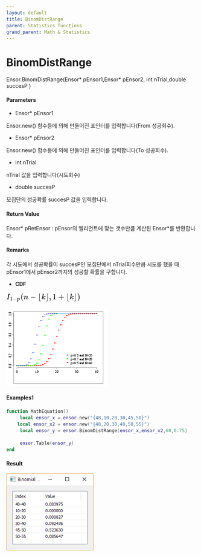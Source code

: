 ```yaml
---
layout: default
title: BinomDistRange
parent: Statistics functions
grand_parent: Math & Statistics
---
```


# BinomDistRange

Ensor.BinomDistRange\(Ensor\* pEnsor1,Ensor\* pEnsor2, int nTrial,double succesP \)

#### Parameters

* Ensor\* pEnsor1

Ensor.new\(\) 함수등에 의해 만들어진 포인터를 입력합니다\(From 성공회수\).

* Ensor\* pEnsor2

Ensor.new\(\) 함수등에 의해 만들어진 포인터를 입력합니다\(To 성공회수\).

* int nTrial

nTrial 값을 입력합니다\(시도회수\)

* double succesP

모집단의 성공확률 succesP 값을 입력합니다.

#### Return Value

Ensor\* pRetEnsor : pEnsor의 엘리먼트에 맞는 갯수만큼 계산된 Ensor\*를 반환합니다.

#### Remarks

각 시도에서 성공확률이 succesP인 모집단에서 nTrial회수만큼 시도를 했을 때 pEnsor1에서 pEnsor2까지의  성공할 확률을 구합니다.

* **CDF**

![](./StatisticsAPI/BinomFunc3.png)

![](./StatisticsAPI/BinomCdfGraph.png)

#### Examples1

```lua
function MathEquation()
     local ensor_x = ensor.new("{48,10,20,30,45,50}")
    local ensor_x2 = ensor.new("{48,20,30,40,50,55}")
     local ensor_y = ensor.BinomDistRange(ensor_x,ensor_x2,60,0.75)

     ensor.Table(ensor_y)
end
```

#### Result

![](./StatisticsAPI/BinomDistRangeResult.png)

